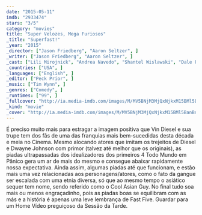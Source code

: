 ```yaml
---
date: "2015-05-11"
imdb: "2933474"
stars: "3/5"
category: "movies"
title: "Super Velozes, Mega Furiosos"
_title: "Superfast!"
_year: "2015"
_director: ["Jason Friedberg", "Aaron Seltzer", ]
_writer: ["Jason Friedberg", "Aaron Seltzer", ]
_cast: ["Lili Mirojnick", "Andrea Navedo", "Shantel Wislawski", "Dale Pavinski", "Veronica McCluskey", "Daniel Booko", "Alex Ashbaugh", "Shakira Barrera", "Joseph Julian Soria", ]
_countries: ["USA", ]
_languages: ["English", ]
_editor: ["Peck Prior", ]
_music: ["Tim Wynn", ]
_genres: ["Comedy", ]
_runtimes: ["99", ]
_fullcover: "http://ia.media-imdb.com/images/M/MV5BNjM3MjQxNjkxM15BMl5BanBnXkFtZTgwMDIyMTA0NDE@.jpg"
_kind: "movie"
_cover: "http://ia.media-imdb.com/images/M/MV5BNjM3MjQxNjkxM15BMl5BanBnXkFtZTgwMDIyMTA0NDE@._V1._SX94_SY140_.jpg"
---
```

É preciso muito mais para estragar a imagem positiva que Vin Diesel e sua trupe tem dos fãs de uma das franquias mais bem-sucedidas desta década e meia no Cinema. Mesmo alocando atores que imitam os trejeitos de Diesel e Dwayne Johnson com primor (talvez até melhor que os originais), as piadas ultrapassadas dos idealizadores dos primeiros 4 Todo Mundo em Pânico gera um ar de mais do mesmo e consegue abaixar rapidamente nossa expectativa. Ainda assim, algumas piadas até que funcionam, e estão mais uma vez relacionadas aos personagens/atores, como o fato da gangue ser escalada com uma etnia diversa, só que ao mesmo tempo o asiático sequer tem nome, sendo referido como o Cool Asian Guy. No final tudo soa mais ou menos engraçadinho, pois as piadas boas se equilibram com as más e a história é apenas uma leve lembrança de Fast Five. Guardar para um Home Vídeo preguiçoso da Sessão da Tarde.
